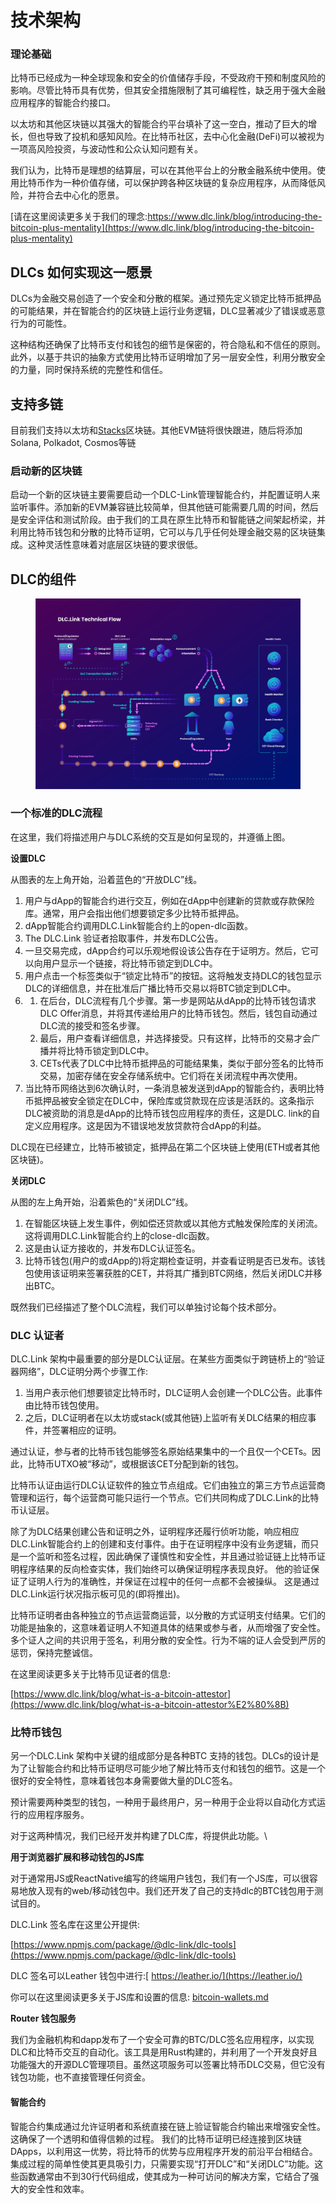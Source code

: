 # 技术架构

### 理论基础

比特币已经成为一种全球现象和安全的价值储存手段，不受政府干预和制度风险的影响。尽管比特币具有优势，但其安全措施限制了其可编程性，缺乏用于强大金融应用程序的智能合约接口。

以太坊和其他区块链以其强大的智能合约平台填补了这一空白，推动了巨大的增长，但也导致了投机和感知风险。在比特币社区，去中心化金融(DeFi)可以被视为一项高风险投资，与波动性和公众认知问题有关。

我们认为，比特币是理想的结算层，可以在其他平台上的分散金融系统中使用。使用比特币作为一种价值存储，可以保护跨各种区块链的复杂应用程序，从而降低风险，并符合去中心化的愿景。

[请在这里阅读更多关于我们的理念:https://www.dlc.link/blog/introducing-the-bitcoin-plus-mentality](https://www.dlc.link/blog/introducing-the-bitcoin-plus-mentality)​

## DLCs 如何实现这一愿景

DLCs为金融交易创造了一个安全和分散的框架。通过预先定义锁定比特币抵押品的可能结果，并在智能合约的区块链上运行业务逻辑，DLC显著减少了错误或恶意行为的可能性。

这种结构还确保了比特币支付和钱包的细节是保密的，符合隐私和不信任的原则。此外，以基于共识的抽象方式使用比特币证明增加了另一层安全性，利用分散安全的力量，同时保持系统的完整性和信任。

## 支持多链

目前我们支持以太坊和[Stacks](https://www.stacks.co/)区块链。其他EVM链将很快跟进，随后将添加Solana, Polkadot, Cosmos等链

### 启动新的区块链

启动一个新的区块链主要需要启动一个DLC-Link管理智能合约，并配置证明人来监听事件。添加新的EVM兼容链比较简单，但其他链可能需要几周的时间，然后是安全评估和测试阶段。由于我们的工具在原生比特币和智能链之间架起桥梁，并利用比特币钱包和分散的比特币证明，它可以与几乎任何处理金融交易的区块链集成。这种灵活性意味着对底层区块链的要求很低。

## DLC的组件

<figure><img src="../.gitbook/assets/DLC.Link_TechnicalFlow_latest.png" alt=""><figcaption></figcaption></figure>

### 一个标准的DLC流程

在这里，我们将描述用户与DLC系统的交互是如何呈现的，并遵循上图。

**设置DLC**

从图表的左上角开始，沿着蓝色的“开放DLC”线。

1. 用户与dApp的智能合约进行交互，例如在dApp中创建新的贷款或存款保险库。通常，用户会指出他们想要锁定多少比特币抵押品。
2. dApp智能合约调用DLC.Link智能合约上的open-dlc函数。
3. The DLC.Link 验证者拾取事件，并发布DLC公告。
4. 一旦交易完成，dApp合约可以乐观地假设该公告存在于证明方。然后，它可以向用户显示一个链接，将比特币锁定到DLC中。
5. 用户点击一个标签类似于“锁定比特币”的按钮。这将触发支持DLC的钱包显示DLC的详细信息，并在批准后广播比特币交易以将BTC锁定到DLC中。
6.
   1. &#x20;在后台，DLC流程有几个步骤。第一步是网站从dApp的比特币钱包请求DLC Offer消息，并将其传递给用户的比特币钱包。然后，钱包自动通过DLC流的接受和签名步骤。
   2. 最后，用户查看详细信息，并选择接受。只有这样，比特币的交易才会广播并将比特币锁定到DLC中。
   3. CETs代表了DLC中比特币抵押品的可能结果集，类似于部分签名的比特币交易，加密存储在安全存储系统中。它们将在关闭流程中再次使用。
7. 当比特币网络达到6次确认时，一条消息被发送到dApp的智能合约，表明比特币抵押品被安全锁定在DLC中，保险库或贷款现在应该是活跃的。这条指示DLC被资助的消息是dApp的比特币钱包应用程序的责任，这是DLC. link的自定义应用程序。这是因为不错误地发放贷款符合dApp的利益。

DLC现在已经建立，比特币被锁定，抵押品在第二个区块链上使用(ETH或者其他区块链)。

**关闭DLC**

从图的左上角开始，沿着紫色的“关闭DLC”线。

1. 在智能区块链上发生事件，例如偿还贷款或以其他方式触发保险库的关闭流。这将调用DLC.Link智能合约上的close-dlc函数。
2. 这是由认证方接收的，并发布DLC认证签名。
3. 比特币钱包(用户的或dApp的)将定期检查证明，并查看证明是否已发布。该钱包使用该证明来签署获胜的CET，并将其广播到BTC网络，然后关闭DLC并移出BTC。

既然我们已经描述了整个DLC流程，我们可以单独讨论每个技术部分。

### DLC 认证者

DLC.Link 架构中最重要的部分是DLC认证层。在某些方面类似于跨链桥上的“验证器网络”，DLC证明分两个步骤工作:

1. 当用户表示他们想要锁定比特币时，DLC证明人会创建一个DLC公告。此事件由比特币钱包使用。
2. 之后，DLC证明者在以太坊或stack(或其他链)上监听有关DLC结果的相应事件，并签署相应的证明。

通过认证，参与者的比特币钱包能够签名原始结果集中的一个且仅一个CETs。因此，比特币UTXO被“移动”，或根据该CET分配到新的钱包。

比特币认证由运行DLC认证软件的独立节点组成。它们由独立的第三方节点运营商管理和运行，每个运营商可能只运行一个节点。它们共同构成了DLC.Link的比特币认证层。

除了为DLC结果创建公告和证明之外，证明程序还履行侦听功能，响应相应DLC.Link智能合约上的创建和支付事件。由于在证明程序中没有业务逻辑，而只是一个监听和签名过程，因此确保了谨慎性和安全性，并且通过验证链上比特币证明程序结果的反向检查实体，我们始终可以确保证明程序表现良好。 他的验证保证了证明人行为的准确性，并保证在过程中的任何一点都不会被操纵。 这是通过DLC.Link运行状况指示板可见的(即将推出)。

比特币证明者由各种独立的节点运营商运营，以分散的方式证明支付结果。它们的功能是抽象的，这意味着证明人不知道具体的结果或参与者，从而增强了安全性。多个证人之间的共识用于签名，利用分散的安全性。行为不端的证人会受到严厉的惩罚，保持完整诚信。

在这里阅读更多关于比特币见证者的信息:

[https://www.dlc.link/blog/what-is-a-bitcoin-attestor​](https://www.dlc.link/blog/what-is-a-bitcoin-attestor%E2%80%8B)

### 比特币钱包

另一个DLC.Link 架构中关键的组成部分是各种BTC 支持的钱包。DLCs的设计是为了让智能合约和比特币证明尽可能少地了解比特币支付和钱包的细节。这是一个很好的安全特性，意味着钱包本身需要做大量的DLC签名。

预计需要两种类型的钱包，一种用于最终用户，另一种用于企业将以自动化方式运行的应用程序服务。

对于这两种情况，我们已经开发并构建了DLC库，将提供此功能。\


**用于浏览器扩展和移动钱包的JS库**

对于通常用JS或ReactNative编写的终端用户钱包，我们有一个JS库，可以很容易地放入现有的web/移动钱包中。我们还开发了自己的支持dlc的BTC钱包用于测试目的。

DLC.Link 签名库在这里公开提供:

[https://www.npmjs.com/package/@dlc-link/dlc-tools](https://www.npmjs.com/package/@dlc-link/dlc-tools)​

DLC 签名可以Leather 钱包中进行:[ https://leather.io/](https://leather.io/)​

你可以在这里阅读更多关于JS库和设置的信息: [bitcoin-wallets.md](../architecture/installation-and-setup/bitcoin-wallets.md "mention")

**Router 钱包服务**

我们为金融机构和dapp发布了一个安全可靠的BTC/DLC签名应用程序，以实现DLC和比特币交互的自动化。该工具是用Rust构建的，并利用了一个开发良好且功能强大的开源DLC管理项目。虽然这项服务可以签署比特币DLC交易，但它没有钱包功能，也不直接管理任何资金。

#### 智能合约

智能合约集成通过允许证明者和系统直接在链上验证智能合约输出来增强安全性。这确保了一个透明和值得信赖的过程。 我们的比特币证明已经连接到区块链DApps，以利用这一优势，将比特币的优势与应用程序开发的前沿平台相结合。集成过程的简单性使其更具吸引力，只需要实现“打开DLC”和“关闭DLC”功能。这些函数通常由不到30行代码组成，使其成为一种可访问的解决方案，它结合了强大的安全性和效率。

